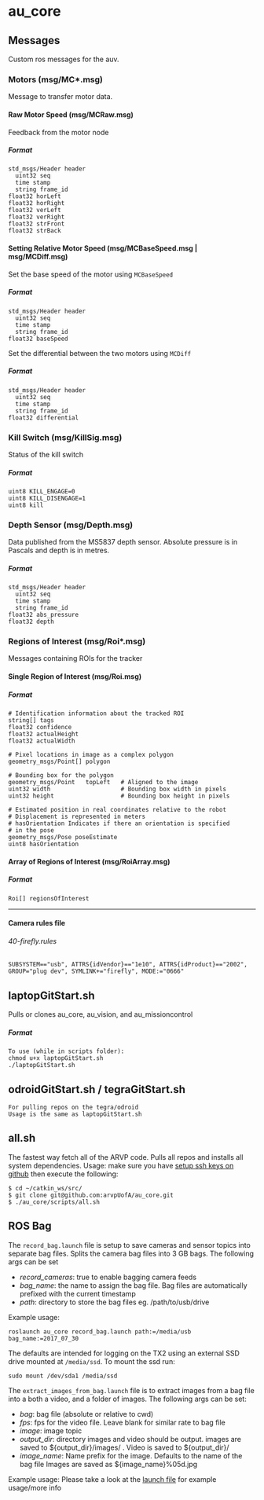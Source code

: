 # au_core

## Messages
Custom ros messages for the auv.

### Motors (msg/MC*.msg)
Message to transfer motor data. 

#### Raw Motor Speed (msg/MCRaw.msg)
Feedback from the motor node

##### Format
```
std_msgs/Header header
  uint32 seq
  time stamp
  string frame_id
float32 horLeft
float32 horRight
float32 verLeft
float32 verRight
float32 strFront
float32 strBack
```

#### Setting Relative Motor Speed (msg/MCBaseSpeed.msg | msg/MCDiff.msg)

Set the base speed of the motor using `MCBaseSpeed`

##### Format
```
std_msgs/Header header
  uint32 seq
  time stamp
  string frame_id
float32 baseSpeed
```

Set the differential between the two motors using `MCDiff`

##### Format
```
std_msgs/Header header
  uint32 seq
  time stamp
  string frame_id
float32 differential
```

### Kill Switch (msg/KillSig.msg)

Status of the kill switch

##### Format
```
uint8 KILL_ENGAGE=0
uint8 KILL_DISENGAGE=1
uint8 kill
```

### Depth Sensor (msg/Depth.msg)

Data published from the MS5837 depth sensor. Absolute pressure is in Pascals and depth is in metres.

##### Format
```
std_msgs/Header header
  uint32 seq
  time stamp
  string frame_id
float32 abs_pressure
float32 depth
```

### Regions of Interest (msg/Roi*.msg)
Messages containing ROIs for the tracker

#### Single Region of Interest (msg/Roi.msg)

##### Format
```
# Identification information about the tracked ROI
string[] tags
float32 confidence
float32 actualHeight
float32 actualWidth

# Pixel locations in image as a complex polygon
geometry_msgs/Point[] polygon

# Bounding box for the polygon
geometry_msgs/Point   topLeft   # Aligned to the image
uint32 width                    # Bounding box width in pixels
uint32 height                   # Bounding box height in pixels

# Estimated position in real coordinates relative to the robot
# Displacement is represented in meters
# hasOrientation Indicates if there an orientation is specified
# in the pose
geometry_msgs/Pose poseEstimate
uint8 hasOrientation
```

#### Array of Regions of Interest (msg/RoiArray.msg)

##### Format
```
Roi[] regionsOfInterest
```

---

#### Camera rules file
###### 40-firefly.rules
```
SUBSYSTEM=="usb", ATTRS{idVendor}=="1e10", ATTRS{idProduct}=="2002", GROUP="plug dev", SYMLINK+="firefly", MODE:="0666"
```
## laptopGitStart.sh
Pulls or clones au_core, au_vision, and au_missioncontrol
 
##### Format
```
To use (while in scripts folder):
chmod u+x laptopGitStart.sh
./laptopGitStart.sh
```
## odroidGitStart.sh / tegraGitStart.sh
```
For pulling repos on the tegra/odroid
Usage is the same as laptopGitStart.sh

```

## all.sh
The fastest way fetch all of the ARVP code. Pulls all repos and installs all system dependencies. Usage: make sure you have [setup ssh keys on github](https://help.github.com/articles/generating-a-new-ssh-key-and-adding-it-to-the-ssh-agent/) then execute the following:
```
$ cd ~/catkin_ws/src/
$ git clone git@github.com:arvpUofA/au_core.git
$ ./au_core/scripts/all.sh
```


## ROS Bag
The `record_bag.launch` file is setup to save cameras and sensor
topics into separate bag files. Splits the camera bag files into
3 GB bags. The following args can be set
* *record_cameras*: true to enable bagging camera feeds
* *bag_name*: the name to assign the bag file. Bag files are automatically
prefixed with the current timestamp
* *path*: directory to store the bag files eg. /path/to/usb/drive

Example usage:

`roslaunch au_core record_bag.launch path:=/media/usb bag_name:=2017_07_30` 

The defaults are intended for logging on the TX2 using an external
SSD drive mounted at `/media/ssd`. To mount the ssd run:
```
sudo mount /dev/sda1 /media/ssd
```

The `extract_images_from_bag.launch` file is to extract images from a bag
file into a both a video, and a folder of images.
The following args can be set:
* *bag*:           bag file (absolute or relative to cwd)
* *fps*:           fps for the video file. Leave blank for similar rate to bag file
* *image*:         image topic
* *output_dir*:    directory images and video should be output. images are saved
                   to ${output_dir}/images/ . Video is saved to ${output_dir}/
* *image_name*:    Name prefix for the image. Defaults to the name of the bag file
                   Images are saved as ${image_name}%05d.jpg

Example usage:
Please take a look at the [launch file](https://github.com/arvpUofA/au_everything/tree/master/catkin_ws/src/au_core/launch/extract_images_from_bag.launch) for example usage/more info
